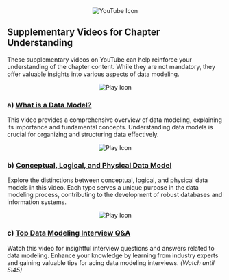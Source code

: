 <div align="center">
  <img src="https://img.icons8.com/fluent/48/000000/youtube-play.png" alt="YouTube Icon"/>
</div>

## Supplementary Videos for Chapter Understanding

These supplementary videos on YouTube can help reinforce your understanding of the chapter content. While they are not mandatory, they offer valuable insights into various aspects of data modeling.

<div align="center">
  <img src="https://img.icons8.com/ios-filled/50/000000/play.png" alt="Play Icon"/>
</div>

### a) [What is a Data Model?](https://www.youtube.com/watch?v=4qFZ-5i4GS8)

This video provides a comprehensive overview of data modeling, explaining its importance and fundamental concepts. Understanding data models is crucial for organizing and structuring data effectively.

<div align="center">
  <img src="https://img.icons8.com/ios-filled/50/000000/play.png" alt="Play Icon"/>
</div>

### b) [Conceptual, Logical, and Physical Data Model](https://www.youtube.com/watch?v=RJ9TpkWKyU0)

Explore the distinctions between conceptual, logical, and physical data models in this video. Each type serves a unique purpose in the data modeling process, contributing to the development of robust databases and information systems.

<div align="center">
  <img src="https://img.icons8.com/ios-filled/50/000000/play.png" alt="Play Icon"/>
</div>

### c) [Top Data Modeling Interview Q&A](https://www.youtube.com/watch?v=UdkQx9cgsTo)

Watch this video for insightful interview questions and answers related to data modeling. Enhance your knowledge by learning from industry experts and gaining valuable tips for acing data modeling interviews. *(Watch until 5:45)*
